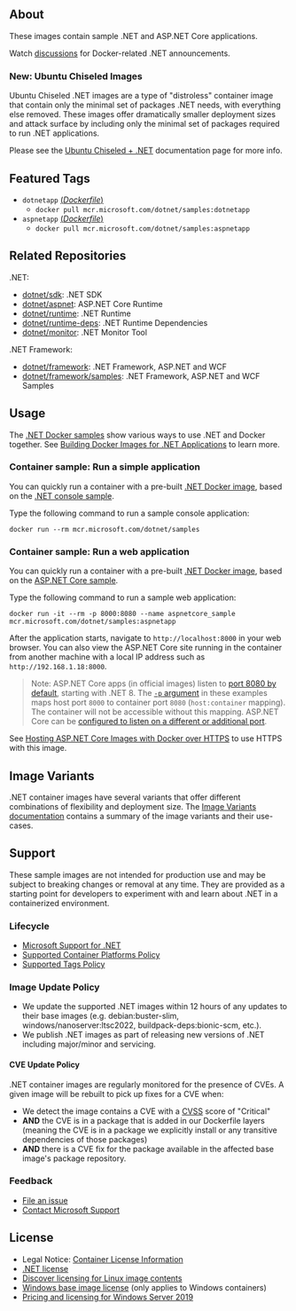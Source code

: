## About

These images contain sample .NET and ASP.NET Core applications.

Watch [discussions](https://github.com/dotnet/dotnet-docker/discussions/categories/announcements) for Docker-related .NET announcements.

### New: Ubuntu Chiseled Images

Ubuntu Chiseled .NET images are a type of "distroless" container image that contain only the minimal set of packages .NET needs, with everything else removed.
These images offer dramatically smaller deployment sizes and attack surface by including only the minimal set of packages required to run .NET applications.

Please see the [Ubuntu Chiseled + .NET](https://github.com/dotnet/dotnet-docker/blob/main/documentation/ubuntu-chiseled.md) documentation page for more info.

## Featured Tags

* `dotnetapp` [(*Dockerfile*)](https://github.com/dotnet/dotnet-docker/blob/main/samples/dotnetapp/Dockerfile)
  * `docker pull mcr.microsoft.com/dotnet/samples:dotnetapp`
* `aspnetapp` [(*Dockerfile*)](https://github.com/dotnet/dotnet-docker/blob/main/samples/aspnetapp/Dockerfile)
  * `docker pull mcr.microsoft.com/dotnet/samples:aspnetapp`

## Related Repositories

.NET:

* [dotnet/sdk](https://mcr.microsoft.com/product/dotnet/sdk/about): .NET SDK
* [dotnet/aspnet](https://mcr.microsoft.com/product/dotnet/aspnet/about): ASP.NET Core Runtime
* [dotnet/runtime](https://mcr.microsoft.com/product/dotnet/runtime/about): .NET Runtime
* [dotnet/runtime-deps](https://mcr.microsoft.com/product/dotnet/runtime-deps/about): .NET Runtime Dependencies
* [dotnet/monitor](https://mcr.microsoft.com/product/dotnet/monitor/about): .NET Monitor Tool

.NET Framework:

* [dotnet/framework](https://mcr.microsoft.com/catalog?search=dotnet/framework): .NET Framework, ASP.NET and WCF
* [dotnet/framework/samples](https://mcr.microsoft.com/product/dotnet/framework/samples/about): .NET Framework, ASP.NET and WCF Samples

## Usage

The [.NET Docker samples](https://github.com/dotnet/dotnet-docker/blob/main/samples/README.md) show various ways to use .NET and Docker together. See [Building Docker Images for .NET Applications](https://docs.microsoft.com/dotnet/core/docker/building-net-docker-images) to learn more.

### Container sample: Run a simple application

You can quickly run a container with a pre-built [.NET Docker image](https://mcr.microsoft.com/product/dotnet/samples/about), based on the [.NET console sample](https://github.com/dotnet/dotnet-docker/blob/main/samples/dotnetapp/README.md).

Type the following command to run a sample console application:

```console
docker run --rm mcr.microsoft.com/dotnet/samples
```

### Container sample: Run a web application

You can quickly run a container with a pre-built [.NET Docker image](https://mcr.microsoft.com/product/dotnet/samples/about), based on the [ASP.NET Core sample](https://github.com/dotnet/dotnet-docker/blob/main/samples/aspnetapp/README.md).

Type the following command to run a sample web application:

```console
docker run -it --rm -p 8000:8080 --name aspnetcore_sample mcr.microsoft.com/dotnet/samples:aspnetapp
```

After the application starts, navigate to `http://localhost:8000` in your web browser. You can also view the ASP.NET Core site running in the container from another machine with a local IP address such as `http://192.168.1.18:8000`.

> Note: ASP.NET Core apps (in official images) listen to [port 8080 by default](https://github.com/dotnet/dotnet-docker/blob/6da64f31944bb16ecde5495b6a53fc170fbe100d/src/runtime-deps/8.0/bookworm-slim/amd64/Dockerfile#L7), starting with .NET 8. The [`-p` argument](https://docs.docker.com/engine/reference/commandline/run/#publish) in these examples maps host port `8000` to container port `8080` (`host:container` mapping). The container will not be accessible without this mapping. ASP.NET Core can be [configured to listen on a different or additional port](https://learn.microsoft.com/aspnet/core/fundamentals/servers/kestrel/endpoints).

See [Hosting ASP.NET Core Images with Docker over HTTPS](https://github.com/dotnet/dotnet-docker/blob/main/samples/host-aspnetcore-https.md) to use HTTPS with this image.

## Image Variants

.NET container images have several variants that offer different combinations of flexibility and deployment size.
The [Image Variants documentation](https://github.com/dotnet/dotnet-docker/blob/main/documentation/image-variants.md) contains a summary of the image variants and their use-cases.

## Support

These sample images are not intended for production use and may be subject to breaking changes or removal at any time. They are provided as a starting point for developers to experiment with and learn about .NET in a containerized environment.

### Lifecycle

* [Microsoft Support for .NET](https://github.com/dotnet/core/blob/main/support.md)
* [Supported Container Platforms Policy](https://github.com/dotnet/dotnet-docker/blob/main/documentation/supported-platforms.md)
* [Supported Tags Policy](https://github.com/dotnet/dotnet-docker/blob/main/documentation/supported-tags.md)

### Image Update Policy

* We update the supported .NET images within 12 hours of any updates to their base images (e.g. debian:buster-slim, windows/nanoserver:ltsc2022, buildpack-deps:bionic-scm, etc.).
* We publish .NET images as part of releasing new versions of .NET including major/minor and servicing.

#### CVE Update Policy

.NET container images are regularly monitored for the presence of CVEs. A given image will be rebuilt to pick up fixes for a CVE when:
* We detect the image contains a CVE with a [CVSS](https://nvd.nist.gov/vuln-metrics/cvss) score of "Critical"
* **AND** the CVE is in a package that is added in our Dockerfile layers (meaning the CVE is in a package we explicitly install or any transitive dependencies of those packages)
* **AND** there is a CVE fix for the package available in the affected base image's package repository.

### Feedback

* [File an issue](https://github.com/dotnet/dotnet-docker/issues/new/choose)
* [Contact Microsoft Support](https://support.microsoft.com/contactus/)

## License

* Legal Notice: [Container License Information](https://aka.ms/mcr/osslegalnotice)
* [.NET license](https://github.com/dotnet/dotnet-docker/blob/main/LICENSE)
* [Discover licensing for Linux image contents](https://github.com/dotnet/dotnet-docker/blob/main/documentation/image-artifact-details.md)
* [Windows base image license](https://docs.microsoft.com/virtualization/windowscontainers/images-eula) (only applies to Windows containers)
* [Pricing and licensing for Windows Server 2019](https://www.microsoft.com/cloud-platform/windows-server-pricing)
